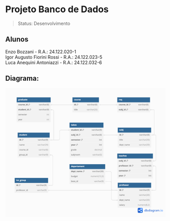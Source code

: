 <h1>Projeto Banco de Dados</h1>

> Status: Desenvolvimento

## Alunos

Enzo Bozzani - R.A.: 24.122.020-1
<br>
Igor Augusto Fiorini Rossi - R.A.: 24.122.023-5
<br>
Luca Anequini Antoniazzi - R.A.: 24.122.032-6

## Diagrama:

![./diagram.png](./diagram.png)
